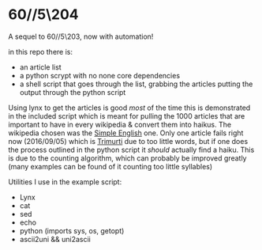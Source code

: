 # 60//5\204

A sequel to 60//5\203, now with automation!

in this repo there is:  
- an article list   
- a python scrypt with no none core dependencies  
- a shell script that goes through the list, grabbing the articles putting the output through the python script  

Using lynx to get the articles is good _most_ of the time this is demonstrated in the included script which is meant for pulling the 1000 articles that are important to have in every wikipedia & convert them into haikus. The wikipedia chosen was the [Simple English](https://simple.wikipedia.org/wiki/) one. Only one article fails right now (2016/09/05) which is [Trimurti](https://simple.wikipedia.org/wiki/Trimurti) due to too little words, but if one does the process outlined in the python script it _should_ actually find a haiku. This is due to the counting algorithm, which can probably be improved greatly (many examples can be found of it counting too little syllables)  

Utilities I use in the example script:  
- Lynx
- cat  
- sed  
- echo
- python (imports sys, os, getopt)  
- ascii2uni && uni2ascii 


